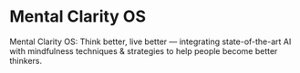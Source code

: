 # Mental Clarity OS

Mental Clarity OS: Think better, live better — integrating state-of-the-art AI with mindfulness techniques & strategies to help people become better thinkers.
